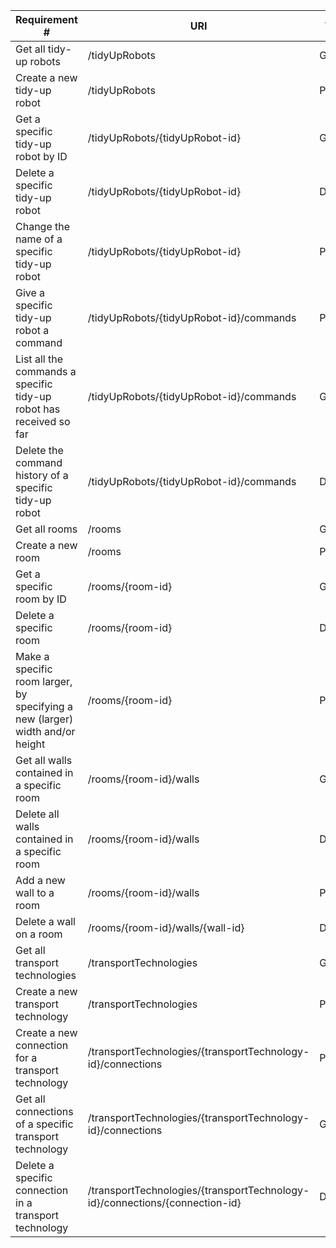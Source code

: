 |Requirement # | URI | VERB |
|---|---|---|
| Get all tidy-up robots                                                                      | /tidyUpRobots | GET |
| Create a new tidy-up robot                                                                  | /tidyUpRobots | POST  |
| Get a specific tidy-up robot by ID                                                          | /tidyUpRobots/{tidyUpRobot-id} | GET |
| Delete a specific tidy-up robot                                                             | /tidyUpRobots/{tidyUpRobot-id} | DELETE |
| Change the name of a specific tidy-up robot                                                 | /tidyUpRobots/{tidyUpRobot-id} | PATCH |
| Give a specific tidy-up robot a command                                         | /tidyUpRobots/{tidyUpRobot-id}/commands | Post |
| List all the commands a specific tidy-up robot has received so far                        | /tidyUpRobots/{tidyUpRobot-id}/commands | GET |
| Delete the command history of a specific tidy-up robot                                    | /tidyUpRobots/{tidyUpRobot-id}/commands | DELETE |
| Get all rooms                                                                 | /rooms | GET |
| Create a new room                                                             | /rooms | POST |
| Get a specific room by ID                                                     | /rooms/{room-id} | GET |
| Delete a specific room                                                        | /rooms/{room-id} | DELETE |
| Make a specific room larger, by specifying a new (larger) width and/or height | /rooms/{room-id} | PATCH |
| Get all walls contained in a specific room                                  | /rooms/{room-id}/walls | GET |
| Delete all walls contained in a specific room                               | /rooms/{room-id}/walls | DELETE |
| Add a new wall to a room                                                    |/rooms/{room-id}/walls | POST |
| Delete a wall on a room                                                     | /rooms/{room-id}/walls/{wall-id}| DELETE |
| Get all transport technologies                                                            | /transportTechnologies | GET |
| Create a new transport technology                                                        | /transportTechnologies | POST |
| Create a new connection for a transport technology                                       | /transportTechnologies/{transportTechnology-id}/connections | POST |
| Get all connections of a specific transport technology                                   | /transportTechnologies/{transportTechnology-id}/connections | GET |
| Delete a specific connection in a transport technology                                   | /transportTechnologies/{transportTechnology-id}/connections/{connection-id} | DELETE |
